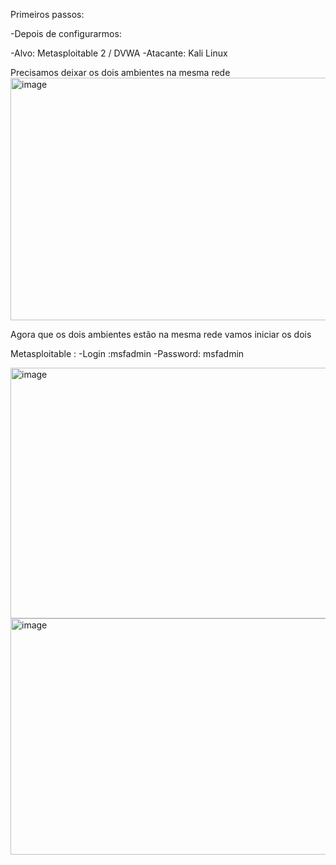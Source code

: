 Primeiros passos:

-Depois de configurarmos:

-Alvo: Metasploitable 2 / DVWA
-Atacante: Kali Linux

Precisamos deixar os dois ambientes na mesma rede
<img width="677" height="388" alt="image" src="https://github.com/user-attachments/assets/2daaf14e-7a89-4226-95bd-cc8013ef2db9" />

Agora que os dois ambientes estão na mesma rede vamos iniciar os dois 

Metasploitable :
-Login :msfadmin
-Password: msfadmin

<img width="581" height="401" alt="image" src="https://github.com/user-attachments/assets/42c8d2c7-b444-44b5-a739-dac55389abad" />








<img width="686" height="378" alt="image" src="https://github.com/user-attachments/assets/a0aafb4f-63a7-486d-8a29-5cf6a643c561" />



